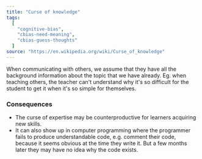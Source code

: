 ```yaml
---
title: "Curse of knowledge"
tags:
  [
    "cognitive-bias",
    "cbias-need-meaning",
    "cbias-guess-thoughts"
  ]
source: "https://en.wikipedia.org/wiki/Curse_of_knowledge"
---
```


When communicating with others, we assume that they have all the background information about the topic that we have already. Eg. when teaching others, the teacher can't understand why it's so difficult for the student to get it when it's so simple for themselves.


### Consequences

- The curse of expertise may be counterproductive for learners acquiring new skills.
- It can also show up in computer programming where the programmer fails to produce understandable code, e.g. comment their code, because it seems obvious at the time they write it. But a few months later they may have no idea why the code exists.



